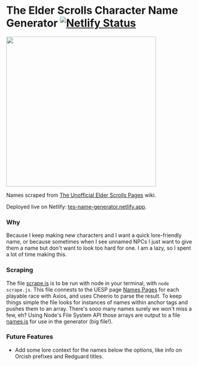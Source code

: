 # The Elder Scrolls Character Name Generator [![Netlify Status](https://api.netlify.com/api/v1/badges/1679775e-f0ec-4cef-9612-0bd7edbc735f/deploy-status)](https://app.netlify.com/sites/dunmer-name-generator/deploys)

<img src="https://user-images.githubusercontent.com/52248161/156271806-ec6ea862-6628-4bfb-84c5-f8ffb9db6578.png" width="400">

Names scraped from [The Unofficial Elder Scrolls Pages](https://en.uesp.net/wiki/Lore:Names) wiki.

Deployed live on Netlify: [tes-name-generator.netlify.app](https://tes-name-generator.netlify.app/).

### Why

Because I keep making new characters and I want a quick lore-friendly name, or because sometimes when I see unnamed NPCs I just want to give them a name but don't want to look too hard for one. I am a lazy, so I spent a lot of time making this.

### Scraping

The file [scrape.js](./scrape.js) is to be run with node in your terminal, with `node scrape.js`.
This file connests to the UESP page [Names Pages](https://en.uesp.net/wiki/Lore:Names) for each playable race with Axios, and uses Cheerio to parse the result. To keep things simple the file looks for instances of names within anchor tags and pushes them to an array. There's sooo many names surely we won't miss a few, eh? Using Node's File System API those arrays are output to a file [names.js](./src/scripts/names/names.js) for use in the generator (big file!).

### Future Features
- Add some lore context for the names below the options, like info on Orcish prefixes and Redguard titles.
